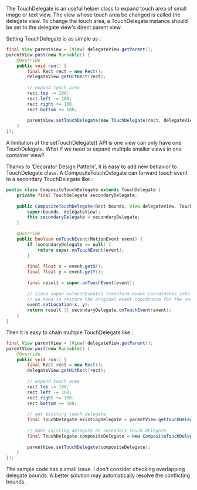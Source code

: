 The TouchDelegate is an useful helper class to expand touch area of small image or text view.
The view whose touch area be changed is called the delegate view.
To change the touch area, a TouchDelegate instance should be set to the delegate view's direct parent view.

Setting TouchDelegate is as simple as :

``` java
final View parentView = (View) delegateView.getParent();
parentView.post(new Runnable() {
    @Override
    public void run() {
        final Rect rect = new Rect();
        delegateView.getHitRect(rect);
        
        // expand touch area
        rect.top -= 100;
        rect.left -= 100;
        rect.right += 100;
        rect.bottom += 100;
        
        parentView.setTouchDelegate(new TouchDelegate(rect, delegateView));
    }
});
```

A limitation of the setTouchDelegate() API is one view can only have one TouchDelegate. 
What if we need to expand multiple smaller views in one container view?

Thanks to 'Decorator Design Pattern', it is easy to add new behavior to TouchDelegate class.
A CompositeTouchDelegate can forward touch event to a secondary TouchDelegate like :

``` java
public class CompositeTouchDelegate extends TouchDelegate {
    private final TouchDelegate secondaryDelegate;
    
    public CompositeTouchDelegate(Rect bounds, View delegateView, TouchDelegate secondaryDelegate) {
        super(bounds, delegateView);
        this.secondaryDelegate = secondaryDelegate;
    }
    
    @Override
    public boolean onTouchEvent(MotionEvent event) {
        if (secondaryDelegate == null) {
            return super.onTouchEvent(event);
        }
        
        final float x = event.getX();
        final float y = event.getY();
        
        final result = super.onTouchEvent(event);
        
        // since super.onTouchEvent() transform event coordinates into the delegate view bound,
        // we need to restore the original event coordinate for the secondary touch delegate.
        event.setLocation(x, y);
        return result || secondaryDelegate.onTouchEvent(event);
    }
}
```

Then it is easy to chain multiple TouchDelegate like :

``` java
final View parentView = (View) delegateView.getParent();
parentView.post(new Runnable() {
    @Override
    public void run() {
        final Rect rect = new Rect();
        delegateView.getHitRect(rect);
        
        // expand touch area
        rect.top -= 100;
        rect.left -= 100;
        rect.right += 100;
        rect.bottom += 100;
        
        // get existing touch delegate
        final TouchDelegate existingDelegate = parentView.getTouchDelegate();
        
        // make existing delegate as secondary touch delegate
        final TouchDelegate compositeDelegate = new CompositeTouchDelegate(rect, delegateView, existingDelegate);
        
        parentView.setTouchDelegate(compositeDelegate);
    }
});
```

The sample code has a small issue. I don't consider checking overlapping delegate bounds.
A better solution may automatically resolve the conflicting bounds. 
<!--eof-->